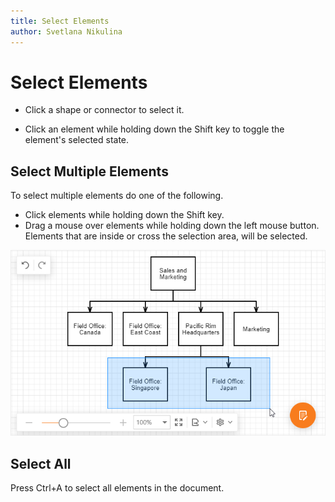 ```yaml
---
title: Select Elements
author: Svetlana Nikulina
---
```

# Select Elements

- Click a shape or connector to select it.

- Click an element while holding down the Shift key to toggle the element's selected state.

## Select Multiple Elements

To select multiple elements do one of the following.

- Click elements while holding down the Shift key.
- Drag a mouse over elements while holding down the left mouse button. Elements that are inside or cross the selection area, will be selected.

![Selection](../../images/diagram-selection.png)

## Select All

Press Ctrl+A to select all elements in the document.